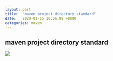 ```yaml
---
layout: post
title:  "maven project directory standard"
date:   2020-01-15 10:56:08 +0800
categories: maven
---
```


## maven project directory standard
![](images/maven_project_directory_standard.png)
